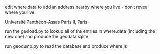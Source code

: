 
edit where.data to add an address nearby where you live - don't reveal where you live.

Université Panthéon-Assas Paris II, Paris

run the geoload.py to lookup all of the entries in where.data (including the new one) and produce the geodata.sqlite

run geodump.py to read the database and produce where.js


